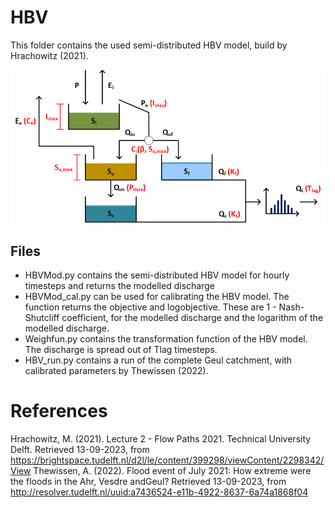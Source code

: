 # HBV
This folder contains the used semi-distributed HBV model, build by Hrachowitz (2021). 

![HBV](HBV_parameters.png)

## Files
- HBVMod.py contains the semi-distributed HBV model for hourly timesteps and returns the modelled discharge
- HBVMod_cal.py can be used for calibrating the HBV model. The function returns the objective and logobjective. These are 1 - Nash-Shutcliff coefficient, for the modelled discharge and the logarithm of the modelled discharge.
- Weighfun.py contains the transformation function of the HBV model. The discharge is spread out of Tlag timesteps. 
- HBV_run.py contains a run of the complete Geul catchment, with calibrated parameters by Thewissen (2022).

# References
Hrachowitz, M. (2021). Lecture 2 - Flow Paths 2021. Technical University Delft. Retrieved 13-09-2023, from https://brightspace.tudelft.nl/d2l/le/content/399298/viewContent/2298342/View
Thewissen, A. (2022). Flood event of July 2021: How extreme were the floods in the Ahr, Vesdre andGeul? Retrieved 13-09-2023, from http://resolver.tudelft.nl/uuid:a7436524-e11b-4922-8637-6a74a1868f04
